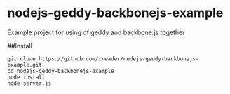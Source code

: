 nodejs-geddy-backbonejs-example
===============================

Example project for using of geddy and backbone.js together 

##Install

```
git clone https://github.com/xreader/nodejs-geddy-backbonejs-example.git
cd nodejs-geddy-backbonejs-example
node install
node server.js
```
